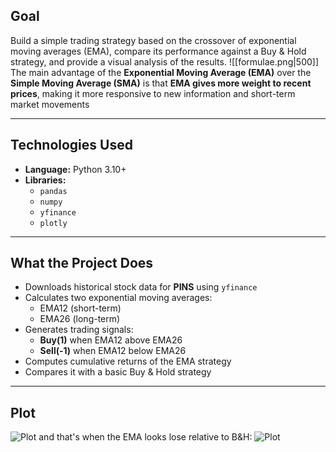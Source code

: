 
##  Goal

Build a simple trading strategy based on the crossover of exponential moving averages (EMA), compare its performance against a Buy & Hold strategy, and provide a visual analysis of the results.
![[formulae.png|500]]
The main advantage of the **Exponential Moving Average (EMA)** over the **Simple Moving Average (SMA)** is that **EMA gives more weight to recent prices**, making it more responsive to new information and short-term market movements

---
## Technologies Used

- **Language:** Python 3.10+
- **Libraries:**
  - `pandas` 
  - `numpy` 
  - `yfinance` 
  - `plotly` 

---
##  What the Project Does

- Downloads historical stock data for **PINS** using `yfinance`
- Calculates two exponential moving averages:
  - EMA12 (short-term)
  - EMA26 (long-term)
- Generates trading signals:
  - **Buy(1)**  when EMA12 above EMA26
  - **Sell(-1)** when EMA12 below EMA26
- Computes cumulative returns of the EMA strategy
- Compares it with a basic Buy & Hold strategy
---



## Plot
![Plot](pins.png)
and that's when the EMA looks lose relative to B&H:
![Plot](hood.png)
